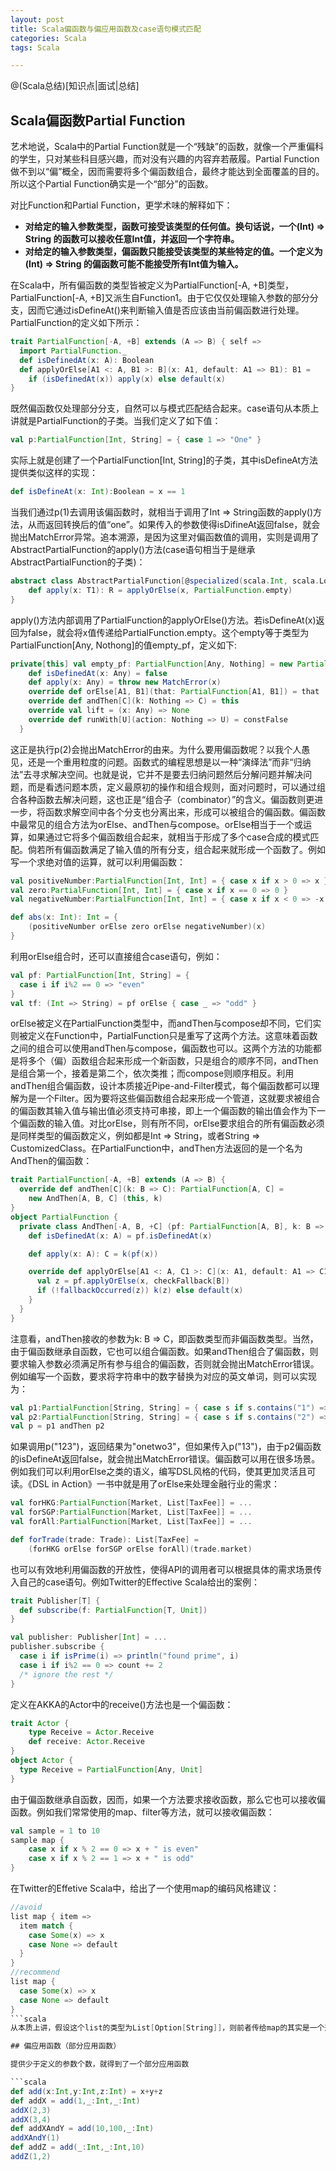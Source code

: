 ```yaml
---
layout: post
title: Scala偏函数与偏应用函数及case语句模式匹配
categories: Scala	
tags: Scala

---
```

@(Scala总结)[知识点|面试|总结]

## Scala偏函数Partial Function

艺术地说，Scala中的Partial Function就是一个“残缺”的函数，就像一个严重偏科的学生，只对某些科目感兴趣，而对没有兴趣的内容弃若蔽履。Partial Function做不到以“偏”概全，因而需要将多个偏函数组合，最终才能达到全面覆盖的目的。所以这个Partial Function确实是一个“部分”的函数。

对比Function和Partial Function，更学术味的解释如下：

- **对给定的输入参数类型，函数可接受该类型的任何值。换句话说，一个(Int) => String 的函数可以接收任意Int值，并返回一个字符串。**
- **对给定的输入参数类型，偏函数只能接受该类型的某些特定的值。一个定义为(Int) => String 的偏函数可能不能接受所有Int值为输入。**

在Scala中，所有偏函数的类型皆被定义为PartialFunction[-A, +B]类型，PartialFunction[-A, +B]又派生自Function1。由于它仅仅处理输入参数的部分分支，因而它通过isDefineAt()来判断输入值是否应该由当前偏函数进行处理。PartialFunction的定义如下所示：
```scala
trait PartialFunction[-A, +B] extends (A => B) { self =>
  import PartialFunction._
  def isDefinedAt(x: A): Boolean
  def applyOrElse[A1 <: A, B1 >: B](x: A1, default: A1 => B1): B1 =
    if (isDefinedAt(x)) apply(x) else default(x)
} 
```
既然偏函数仅处理部分分支，自然可以与模式匹配结合起来。case语句从本质上讲就是PartialFunction的子类。当我们定义了如下值：
```scala
val p:PartialFunction[Int, String] = { case 1 => "One" }
```
实际上就是创建了一个PartialFunction[Int, String]的子类，其中isDefineAt方法提供类似这样的实现：
```scala
def isDefineAt(x: Int):Boolean = x == 1
```
当我们通过p(1)去调用该偏函数时，就相当于调用了Int => String函数的apply()方法，从而返回转换后的值“one”。如果传入的参数使得isDifineAt返回false，就会抛出MatchError异常。追本溯源，是因为这里对偏函数值的调用，实则是调用了AbstractPartialFunction的apply()方法(case语句相当于是继承AbstractPartialFunction的子类)：
```scala
abstract class AbstractPartialFunction[@specialized(scala.Int, scala.Long, scala.Float, scala.Double, scala.AnyRef) -T1, @specialized(scala.Unit, scala.Boolean, scala.Int, scala.Float, scala.Long, scala.Double, scala.AnyRef) +R] extends Function1[T1, R] with PartialFunction[T1, R] { self =>
    def apply(x: T1): R = applyOrElse(x, PartialFunction.empty)
}
```
apply()方法内部调用了PartialFunction的applyOrElse()方法。若isDefineAt(x)返回为false，就会将x值传递给PartialFunction.empty。这个empty等于类型为PartialFunction[Any, Nothong]的值empty_pf，定义如下:
```scala
private[this] val empty_pf: PartialFunction[Any, Nothing] = new PartialFunction[Any, Nothing] {
    def isDefinedAt(x: Any) = false
    def apply(x: Any) = throw new MatchError(x)
    override def orElse[A1, B1](that: PartialFunction[A1, B1]) = that
    override def andThen[C](k: Nothing => C) = this
    override val lift = (x: Any) => None
    override def runWith[U](action: Nothing => U) = constFalse
  }
```
这正是执行p(2)会抛出MatchError的由来。为什么要用偏函数呢？以我个人愚见，还是一个重用粒度的问题。函数式的编程思想是以一种“演绎法”而非“归纳法”去寻求解决空间。也就是说，它并不是要去归纳问题然后分解问题并解决问题，而是看透问题本质，定义最原初的操作和组合规则，面对问题时，可以通过组合各种函数去解决问题，这也正是“组合子（combinator）”的含义。偏函数则更进一步，将函数求解空间中各个分支也分离出来，形成可以被组合的偏函数。偏函数中最常见的组合方法为orElse、andThen与compose。orElse相当于一个或运算，如果通过它将多个偏函数组合起来，就相当于形成了多个case合成的模式匹配。倘若所有偏函数满足了输入值的所有分支，组合起来就形成一个函数了。例如写一个求绝对值的运算，就可以利用偏函数：
```scala
val positiveNumber:PartialFunction[Int, Int] = { case x if x > 0 => x }
val zero:PartialFunction[Int, Int] = { case x if x == 0 => 0 }
val negativeNumber:PartialFunction[Int, Int] = { case x if x < 0 => -x }

def abs(x: Int): Int = {
    (positiveNumber orElse zero orElse negativeNumber)(x)
} 
```
利用orElse组合时，还可以直接组合case语句，例如：
```scala
val pf: PartialFunction[Int, String] = {
  case i if i%2 == 0 => "even"
}
val tf: (Int => String) = pf orElse { case _ => "odd" }
```
orElse被定义在PartialFunction类型中，而andThen与compose却不同，它们实则被定义在Function中，PartialFunction只是重写了这两个方法。这意味着函数之间的组合可以使用andThen与compose，偏函数也可以。这两个方法的功能都是将多个（偏）函数组合起来形成一个新函数，只是组合的顺序不同，andThen是组合第一个，接着是第二个，依次类推；而compose则顺序相反。利用andThen组合偏函数，设计本质接近Pipe-and-Filter模式，每个偏函数都可以理解为是一个Filter。因为要将这些偏函数组合起来形成一个管道，这就要求被组合的偏函数其输入值与输出值必须支持可串接，即上一个偏函数的输出值会作为下一个偏函数的输入值。对比orElse，则有所不同，orElse要求组合的所有偏函数必须是同样类型的偏函数定义，例如都是Int => String，或者String => CustomizedClass。在PartialFunction中，andThen方法返回的是一个名为AndThen的偏函数：
```scala
trait PartialFunction[-A, +B] extends (A => B) {
  override def andThen[C](k: B => C): PartialFunction[A, C] =
    new AndThen[A, B, C] (this, k)
}
object PartialFunction {
  private class AndThen[-A, B, +C] (pf: PartialFunction[A, B], k: B => C) extends PartialFunction[A, C] {
    def isDefinedAt(x: A) = pf.isDefinedAt(x)

    def apply(x: A): C = k(pf(x))

    override def applyOrElse[A1 <: A, C1 >: C](x: A1, default: A1 => C1): C1 = {
      val z = pf.applyOrElse(x, checkFallback[B])
      if (!fallbackOccurred(z)) k(z) else default(x)
    }
  }
} 
```
注意看，andThen接收的参数为k: B => C，即函数类型而非偏函数类型。当然，由于偏函数继承自函数，它也可以组合偏函数。如果andThen组合了偏函数，则要求输入参数必须满足所有参与组合的偏函数，否则就会抛出MatchError错误。例如编写一个函数，要求将字符串中的数字替换为对应的英文单词，则可以实现为：
```scala
val p1:PartialFunction[String, String] = { case s if s.contains("1") => s.replace("1", "one") }
val p2:PartialFunction[String, String] = { case s if s.contains("2") => s.replace("2", "two") }
val p = p1 andThen p2
```
如果调用p("123")，返回结果为"onetwo3"，但如果传入p("13")，由于p2偏函数的isDefineAt返回false，就会抛出MatchError错误。偏函数可以用在很多场景。例如我们可以利用orElse之类的语义，编写DSL风格的代码，使其更加灵活且可读。《DSL in Action》一书中就是用了orElse来处理金融行业的需求：
```scala
val forHKG:PartialFunction[Market, List[TaxFee]] = ...
val forSGP:PartialFunction[Market, List[TaxFee]] = ...
val forAll:PartialFunction[Market, List[TaxFee]] = ...

def forTrade(trade: Trade): List[TaxFee] = 
    (forHKG orElse forSGP orElse forAll)(trade.market)
```
也可以有效地利用偏函数的开放性，使得API的调用者可以根据具体的需求场景传入自己的case语句。例如Twitter的Effective Scala给出的案例：
```scala
trait Publisher[T] {
  def subscribe(f: PartialFunction[T, Unit])
}

val publisher: Publisher[Int] = ...
publisher.subscribe {
  case i if isPrime(i) => println("found prime", i)
  case i if i%2 == 0 => count += 2
  /* ignore the rest */
}
```
定义在AKKA的Actor中的receive()方法也是一个偏函数：
```scala
trait Actor {
    type Receive = Actor.Receive
    def receive: Actor.Receive
}
object Actor {
  type Receive = PartialFunction[Any, Unit]
}
```
由于偏函数继承自函数，因而，如果一个方法要求接收函数，那么它也可以接收偏函数。例如我们常常使用的map、filter等方法，就可以接收偏函数：
```scala
val sample = 1 to 10
sample map {
    case x if x % 2 == 0 => x + " is even"
    case x if x % 2 == 1 => x + " is odd"
}
```
在Twitter的Effetive Scala中，给出了一个使用map的编码风格建议：
```scala
//avoid
list map { item =>
  item match {
    case Some(x) => x
    case None => default
  }
}
//recommend
list map {
  case Some(x) => x
  case None => default
}
```scala
从本质上讲，假设这个list的类型为List[Option[String]]，则前者传给map的其实是一个形如Option[String] => String的函数，后者则通过case语句创建了PartialFunction[Option[String], String]的实例传递给了map。

## 偏应用函数（部分应用函数）

提供少于定义的参数个数，就得到了一个部分应用函数

```scala
def add(x:Int,y:Int,z:Int) = x+y+z
def addX = add(1,_:Int,_:Int)
addX(2,3)
addX(3,4)
def addXAndY = add(10,100,_:Int)
addXAndY(1)
def addZ = add(_:Int,_:Int,10)
addZ(1,2)
```






